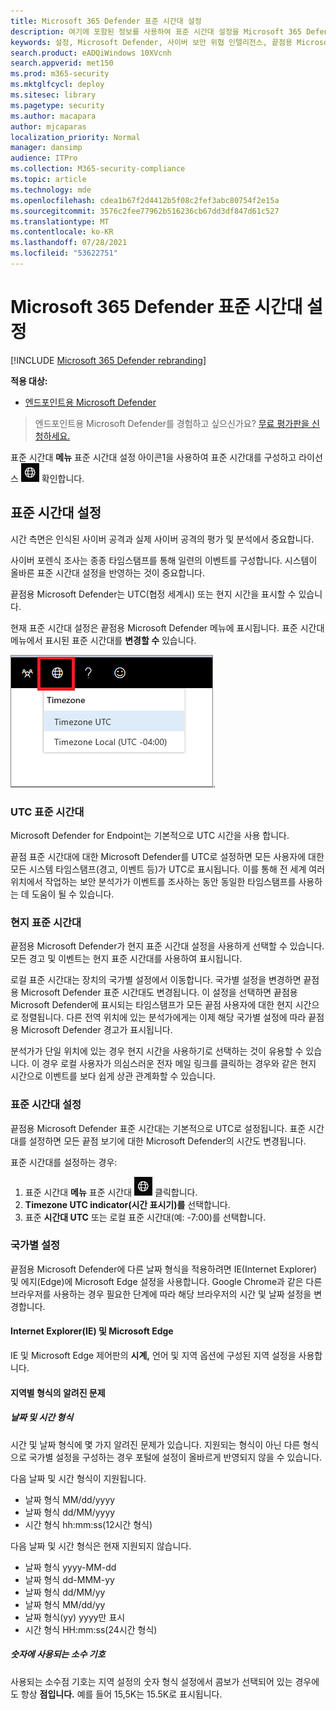 ```yaml
---
title: Microsoft 365 Defender 표준 시간대 설정
description: 여기에 포함된 정보를 사용하여 표준 시간대 설정을 Microsoft 365 Defender 라이선스 정보를 볼 수 있습니다.
keywords: 설정, Microsoft Defender, 사이버 보안 위협 인텔리전스, 끝점용 Microsoft Defender, 표준 시간대, utc, 현지 시간, 라이선스
search.product: eADQiWindows 10XVcnh
search.appverid: met150
ms.prod: m365-security
ms.mktglfcycl: deploy
ms.sitesec: library
ms.pagetype: security
ms.author: macapara
author: mjcaparas
localization_priority: Normal
manager: dansimp
audience: ITPro
ms.collection: M365-security-compliance
ms.topic: article
ms.technology: mde
ms.openlocfilehash: cdea1b67f2d4412b5f08c2fef3abc80754f2e15a
ms.sourcegitcommit: 3576c2fee77962b516236cb67dd3df847d61c527
ms.translationtype: MT
ms.contentlocale: ko-KR
ms.lasthandoff: 07/28/2021
ms.locfileid: "53622751"
---
```

# <a name="microsoft-365-defender-time-zone-settings"></a>Microsoft 365 Defender 표준 시간대 설정

[!INCLUDE [Microsoft 365 Defender rebranding](../../includes/microsoft-defender.md)]

**적용 대상:**
- [엔드포인트용 Microsoft Defender](https://go.microsoft.com/fwlink/p/?linkid=2154037)


> 엔드포인트용 Microsoft Defender를 경험하고 싶으신가요? [무료 평가판을 신청하세요.](https://www.microsoft.com/microsoft-365/windows/microsoft-defender-atp?ocid=docs-wdatp-settings-abovefoldlink)

표준 시간대 **메뉴** 표준 시간대 설정 아이콘1을 사용하여 표준 시간대를 구성하고 라이선스 ![ 정보를 ](images/atp-time-zone.png) 확인합니다.

## <a name="time-zone-settings"></a>표준 시간대 설정

시간 측면은 인식된 사이버 공격과 실제 사이버 공격의 평가 및 분석에서 중요합니다.

사이버 포렌식 조사는 종종 타임스탬프를 통해 일련의 이벤트를 구성합니다. 시스템이 올바른 표준 시간대 설정을 반영하는 것이 중요합니다.

끝점용 Microsoft Defender는 UTC(협정 세계시) 또는 현지 시간을 표시할 수 있습니다.

현재 표준 시간대 설정은 끝점용 Microsoft Defender 메뉴에 표시됩니다. 표준 시간대 메뉴에서 표시된 표준 시간대를 **변경할 수** 있습니다.

![표준 시간대 설정 아이콘2](images/atp-time-zone-menu.png).

### <a name="utc-time-zone"></a>UTC 표준 시간대

Microsoft Defender for Endpoint는 기본적으로 UTC 시간을 사용 합니다.

끝점 표준 시간대에 대한 Microsoft Defender를 UTC로 설정하면 모든 사용자에 대한 모든 시스템 타임스탬프(경고, 이벤트 등)가 UTC로 표시됩니다. 이를 통해 전 세계 여러 위치에서 작업하는 보안 분석가가 이벤트를 조사하는 동안 동일한 타임스탬프를 사용하는 데 도움이 될 수 있습니다.

### <a name="local-time-zone"></a>현지 표준 시간대

끝점용 Microsoft Defender가 현지 표준 시간대 설정을 사용하게 선택할 수 있습니다. 모든 경고 및 이벤트는 현지 표준 시간대를 사용하여 표시됩니다.

로컬 표준 시간대는 장치의 국가별 설정에서 이동합니다. 국가별 설정을 변경하면 끝점용 Microsoft Defender 표준 시간대도 변경됩니다. 이 설정을 선택하면 끝점용 Microsoft Defender에 표시되는 타임스탬프가 모든 끝점 사용자에 대한 현지 시간으로 정렬됩니다. 다른 전역 위치에 있는 분석가에게는 이제 해당 국가별 설정에 따라 끝점용 Microsoft Defender 경고가 표시됩니다.

분석가가 단일 위치에 있는 경우 현지 시간을 사용하기로 선택하는 것이 유용할 수 있습니다. 이 경우 로컬 사용자가 의심스러운 전자 메일 링크를 클릭하는 경우와 같은 현지 시간으로 이벤트를 보다 쉽게 상관 관계화할 수 있습니다.

### <a name="set-the-time-zone"></a>표준 시간대 설정

끝점용 Microsoft Defender 표준 시간대는 기본적으로 UTC로 설정됩니다. 표준 시간대를 설정하면 모든 끝점 보기에 대한 Microsoft Defender의 시간도 변경됩니다.

표준 시간대를 설정하는 경우:

1. 표준 시간대 **메뉴** 표준 시간대 ![ 설정 아이콘3을 ](images/atp-time-zone.png) 클릭합니다.
2. **Timezone UTC indicator(시간 표시기)를** 선택합니다.
3. 표준 **시간대 UTC** 또는 로컬 표준 시간대(예: -7:00)를 선택합니다.

### <a name="regional-settings"></a>국가별 설정

끝점용 Microsoft Defender에 다른 날짜 형식을 적용하려면 IE(Internet Explorer) 및 에지(Edge)에 Microsoft Edge 설정을 사용합니다. Google Chrome과 같은 다른 브라우저를 사용하는 경우 필요한 단계에 따라 해당 브라우저의 시간 및 날짜 설정을 변경합니다. 

#### <a name="internet-explorer-ie-and-microsoft-edge"></a>Internet Explorer(IE) 및 Microsoft Edge

IE 및 Microsoft Edge 제어판의 **시계,** 언어 및 지역 옵션에 구성된 지역 설정을 사용합니다.  

#### <a name="known-issues-with-regional-formats"></a>지역별 형식의 알려진 문제

##### <a name="date-and-time-formats"></a>날짜 및 시간 형식

시간 및 날짜 형식에 몇 가지 알려진 문제가 있습니다. 지원되는 형식이 아닌 다른 형식으로 국가별 설정을 구성하는 경우 포털에 설정이 올바르게 반영되지 않을 수 있습니다.

다음 날짜 및 시간 형식이 지원됩니다.

- 날짜 형식 MM/dd/yyyy
- 날짜 형식 dd/MM/yyyy
- 시간 형식 hh:mm:ss(12시간 형식)

다음 날짜 및 시간 형식은 현재 지원되지 않습니다.

- 날짜 형식 yyyy-MM-dd
- 날짜 형식 dd-MMM-yy
- 날짜 형식 dd/MM/yy
- 날짜 형식 MM/dd/yy
- 날짜 형식(yy) yyyy만 표시
- 시간 형식 HH:mm:ss(24시간 형식)

##### <a name="decimal-symbol-used-in-numbers"></a>숫자에 사용되는 소수 기호

사용되는 소수점 기호는 지역 설정의 숫자 형식 설정에서 콤보가 선택되어 있는 경우에도 항상 **점입니다.**  예를 들어 15,5K는 15.5K로 표시됩니다.
